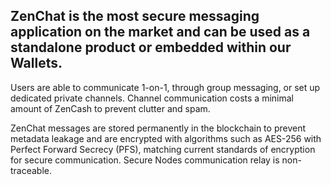 ## ZenChat is the most secure messaging application on the market and can be used as a standalone product or embedded within our Wallets.
Users are able to communicate 1-on-1, through group messaging, or set up dedicated private channels. Channel communication costs a minimal amount of ZenCash to prevent clutter and spam.

ZenChat messages are stored permanently in the blockchain to prevent metadata leakage and are encrypted with algorithms such as AES-256 with Perfect Forward Secrecy (PFS), matching current standards of encryption for secure communication. Secure Nodes communication relay is non-traceable.

